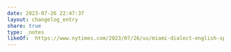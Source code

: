 ```yaml
---
date: 2023-07-26 22:47:37
layout: changelog_entry
share: true
type: _notes
likeOf:  https://www.nytimes.com/2023/07/26/us/miami-dialect-english-spanish.html
---
```

